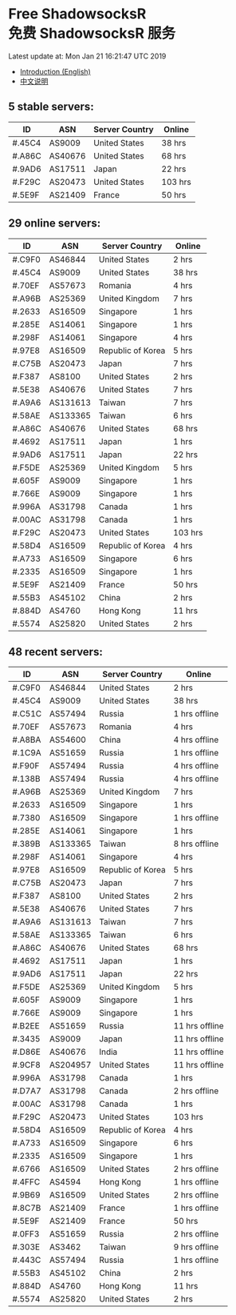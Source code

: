 # Free ShadowsocksR<br>免费 ShadowsocksR 服务

Latest update at: Mon Jan 21 16:21:47 UTC 2019

- [Introduction (English)](https://vision-network.readthedocs.io/en/latest/autossr/autossr.html)
- [中文说明](https://vision-network.readthedocs.io/zh_CN/latest/autossr/autossr.html)


## 5 stable servers:

| ID | ASN | Server Country | Online |
| ------ | ------ | ------ | ------ |
| #.45C4 | AS9009 | United States | 38 hrs |
| #.A86C | AS40676 | United States | 68 hrs |
| #.9AD6 | AS17511 | Japan | 22 hrs |
| #.F29C | AS20473 | United States | 103 hrs |
| #.5E9F | AS21409 | France | 50 hrs |

## 29 online servers:

| ID | ASN | Server Country | Online |
| ------ | ------ | ------ | ------ |
| #.C9F0 | AS46844 | United States | 2 hrs |
| #.45C4 | AS9009 | United States | 38 hrs |
| #.70EF | AS57673 | Romania | 4 hrs |
| #.A96B | AS25369 | United Kingdom | 7 hrs |
| #.2633 | AS16509 | Singapore | 1 hrs |
| #.285E | AS14061 | Singapore | 1 hrs |
| #.298F | AS14061 | Singapore | 4 hrs |
| #.97E8 | AS16509 | Republic of Korea | 5 hrs |
| #.C75B | AS20473 | Japan | 7 hrs |
| #.F387 | AS8100 | United States | 2 hrs |
| #.5E38 | AS40676 | United States | 7 hrs |
| #.A9A6 | AS131613 | Taiwan | 7 hrs |
| #.58AE | AS133365 | Taiwan | 6 hrs |
| #.A86C | AS40676 | United States | 68 hrs |
| #.4692 | AS17511 | Japan | 1 hrs |
| #.9AD6 | AS17511 | Japan | 22 hrs |
| #.F5DE | AS25369 | United Kingdom | 5 hrs |
| #.605F | AS9009 | Singapore | 1 hrs |
| #.766E | AS9009 | Singapore | 1 hrs |
| #.996A | AS31798 | Canada | 1 hrs |
| #.00AC | AS31798 | Canada | 1 hrs |
| #.F29C | AS20473 | United States | 103 hrs |
| #.58D4 | AS16509 | Republic of Korea | 4 hrs |
| #.A733 | AS16509 | Singapore | 6 hrs |
| #.2335 | AS16509 | Singapore | 1 hrs |
| #.5E9F | AS21409 | France | 50 hrs |
| #.55B3 | AS45102 | China | 2 hrs |
| #.884D | AS4760 | Hong Kong | 11 hrs |
| #.5574 | AS25820 | United States | 2 hrs |

## 48 recent servers:

| ID | ASN | Server Country | Online |
| ------ | ------ | ------ | ------ |
| #.C9F0 | AS46844 | United States | 2 hrs |
| #.45C4 | AS9009 | United States | 38 hrs |
| #.C51C | AS57494 | Russia | 1 hrs offline |
| #.70EF | AS57673 | Romania | 4 hrs |
| #.A8BA | AS54600 | China | 4 hrs offline |
| #.1C9A | AS51659 | Russia | 1 hrs offline |
| #.F90F | AS57494 | Russia | 4 hrs offline |
| #.138B | AS57494 | Russia | 4 hrs offline |
| #.A96B | AS25369 | United Kingdom | 7 hrs |
| #.2633 | AS16509 | Singapore | 1 hrs |
| #.7380 | AS16509 | Singapore | 1 hrs offline |
| #.285E | AS14061 | Singapore | 1 hrs |
| #.389B | AS133365 | Taiwan | 8 hrs offline |
| #.298F | AS14061 | Singapore | 4 hrs |
| #.97E8 | AS16509 | Republic of Korea | 5 hrs |
| #.C75B | AS20473 | Japan | 7 hrs |
| #.F387 | AS8100 | United States | 2 hrs |
| #.5E38 | AS40676 | United States | 7 hrs |
| #.A9A6 | AS131613 | Taiwan | 7 hrs |
| #.58AE | AS133365 | Taiwan | 6 hrs |
| #.A86C | AS40676 | United States | 68 hrs |
| #.4692 | AS17511 | Japan | 1 hrs |
| #.9AD6 | AS17511 | Japan | 22 hrs |
| #.F5DE | AS25369 | United Kingdom | 5 hrs |
| #.605F | AS9009 | Singapore | 1 hrs |
| #.766E | AS9009 | Singapore | 1 hrs |
| #.B2EE | AS51659 | Russia | 11 hrs offline |
| #.3435 | AS9009 | Japan | 11 hrs offline |
| #.D86E | AS40676 | India | 11 hrs offline |
| #.9CF8 | AS204957 | United States | 11 hrs offline |
| #.996A | AS31798 | Canada | 1 hrs |
| #.D7A7 | AS31798 | Canada | 2 hrs offline |
| #.00AC | AS31798 | Canada | 1 hrs |
| #.F29C | AS20473 | United States | 103 hrs |
| #.58D4 | AS16509 | Republic of Korea | 4 hrs |
| #.A733 | AS16509 | Singapore | 6 hrs |
| #.2335 | AS16509 | Singapore | 1 hrs |
| #.6766 | AS16509 | United States | 2 hrs offline |
| #.4FFC | AS4594 | Hong Kong | 1 hrs offline |
| #.9B69 | AS16509 | United States | 2 hrs offline |
| #.8C7B | AS21409 | France | 1 hrs offline |
| #.5E9F | AS21409 | France | 50 hrs |
| #.0FF3 | AS51659 | Russia | 2 hrs offline |
| #.303E | AS3462 | Taiwan | 9 hrs offline |
| #.443C | AS57494 | Russia | 1 hrs offline |
| #.55B3 | AS45102 | China | 2 hrs |
| #.884D | AS4760 | Hong Kong | 11 hrs |
| #.5574 | AS25820 | United States | 2 hrs |


